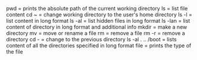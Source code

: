 pwd = prints the absolute path of the current working directory
ls = list file content
cd ~ = change working directory to the user's home directory
ls -l = list content in long format
ls -al = list hidden files in long format
ls -lan = list content of directory in long format and additional info 
mkdir = make a new directory
mv = move or rename a file
rm = remove a file
rm -r = remove a directory
cd - = change to the previous directory
ls -al . .. /boot = lists content of all the directories specified in long format
file = prints the type of the file 
